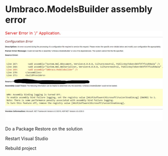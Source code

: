 # Umbraco.ModelsBuilder assembly error

![](../../.gitbook/assets/umbracoerror%20%281%29.png)

Do a Package Restore on the solution

Restart Visual Studio

Rebuild project

